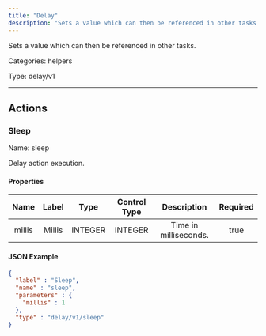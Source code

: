 ```yaml
---
title: "Delay"
description: "Sets a value which can then be referenced in other tasks."
---
```


Sets a value which can then be referenced in other tasks.


Categories: helpers


Type: delay/v1

<hr />




## Actions


### Sleep
Name: sleep

Delay action execution.

#### Properties

|      Name       |      Label     |     Type     |    Control Type     |     Description     | Required |
|:---------------:|:--------------:|:------------:|:-------------------:|:-------------------:|:--------:|
| millis | Millis | INTEGER | INTEGER | Time in milliseconds. | true |


#### JSON Example
```json
{
  "label" : "Sleep",
  "name" : "sleep",
  "parameters" : {
    "millis" : 1
  },
  "type" : "delay/v1/sleep"
}
```




